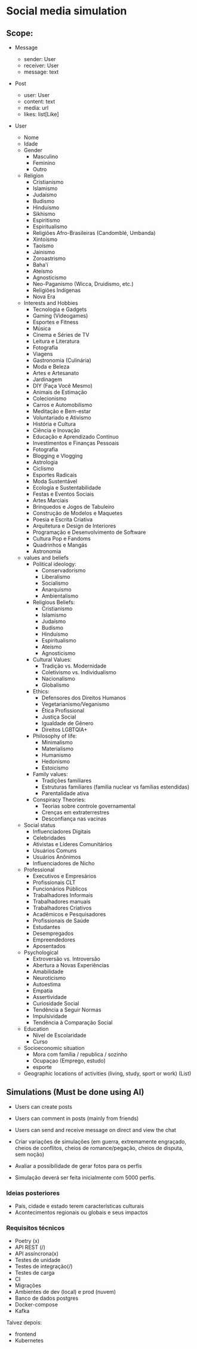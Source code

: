 # Social media simulation


## Scope:

 - Message
   - sender: User
   - receiver: User
   - message: text
  
 - Post
    - user: User
    - content: text
    - media: url
    - likes: list[Like]

 - User
   - Nome
   - Idade
   - Gender
     - Masculino
     - Feminino
     - Outro
   - Religion
     - Cristianismo
     - Islamismo
     - Judaísmo
     - Budismo
     - Hinduísmo
     - Sikhismo
     - Espiritismo
     - Espiritualismo
     - Religiões Afro-Brasileiras (Candomblé, Umbanda)
     - Xintoísmo
     - Taoísmo
     - Jainismo
     - Zoroastrismo
     - Baha'í
     - Ateísmo
     - Agnosticismo
     - Neo-Paganismo (Wicca, Druidismo, etc.)
     - Religiões Indígenas
     - Nova Era
   - Interests and Hobbies
      - Tecnologia e Gadgets
      - Gaming (Videogames)
      - Esportes e Fitness
      - Música
      - Cinema e Séries de TV
      - Leitura e Literatura
      - Fotografia
      - Viagens
      - Gastronomia (Culinária)
      - Moda e Beleza
      - Artes e Artesanato
      - Jardinagem
      - DIY (Faça Você Mesmo)
      - Animais de Estimação
      - Colecionismo
      - Carros e Automobilismo
      - Meditação e Bem-estar
      - Voluntariado e Ativismo
      - História e Cultura
      - Ciência e Inovação
      - Educação e Aprendizado Contínuo
      - Investimentos e Finanças Pessoais
      - Fotografia
      - Blogging e Vlogging
      - Astrologia
      - Ciclismo
      - Esportes Radicais
      - Moda Sustentável
      - Ecologia e Sustentabilidade
      - Festas e Eventos Sociais
      - Artes Marciais
      - Brinquedos e Jogos de Tabuleiro
      - Construção de Modelos e Maquetes
      - Poesia e Escrita Criativa
      - Arquitetura e Design de Interiores
      - Programação e Desenvolvimento de Software
      - Cultura Pop e Fandoms
      - Quadrinhos e Mangás
      - Astronomia
   - values and beliefs
      - Political ideology:
        - Conservadorismo
        - Liberalismo
        - Socialismo
        - Anarquismo
        - Ambientalismo
      - Religious Beliefs:
        - Cristianismo
        - Islamismo
        - Judaísmo
        - Budismo
        - Hinduísmo
        - Espiritualismo
        - Ateísmo
        - Agnosticismo
      - Cultural Values:
        - Tradição vs. Modernidade
        - Coletivismo vs. Individualismo
        - Nacionalismo
        - Globalismo
      - Ethics:
        - Defensores dos Direitos Humanos
        - Vegetarianismo/Veganismo
        - Ética Profissional
        - Justiça Social
        - Igualdade de Gênero
        - Direitos LGBTQIA+
      - Philosophy of life:
        - Minimalismo
        - Materialismo
        - Humanismo
        - Hedonismo
        - Estoicismo
      - Family values:
        - Tradições familiares
        - Estruturas familiares (familia nuclear vs famílias estendidas)
        - Parentalidade ativa
      - Conspiracy Theories:
        - Teorias sobre controle governamental
        - Crenças em extraterrestres
        - Desconfiança nas vacinas
   - Social status
      - Influenciadores Digitais
      - Celebridades
      - Ativistas e Líderes Comunitários
      - Usuários Comuns
      - Usuários Anônimos
      - Influenciadores de Nicho
   - Professional
      - Executivos e Empresários
      - Profissionais CLT
      - Funcionários Públicos
      - Trabalhadores Informais
      - Trabalhadores manuais
      - Trabalhadores Criativos
      - Acadêmicos e Pesquisadores
      - Profissionais de Saúde
      - Estudantes
      - Desempregados
      - Empreendedores
      - Aposentados
   - Psychological
      - Extroversão vs. Introversão
      - Abertura a Novas Experiências
      - Amabilidade
      - Neuroticismo
      - Autoestima
      - Empatia
      - Assertividade
      - Curiosidade Social
      - Tendência a Seguir Normas
      - Impulsividade
      - Tendência à Comparação Social
   - Education
      - Nível de Escolaridade
      - Curso
   - Socioeconomic situation
      - Mora com família / republica / sozinho
      - Ocupaçao (Emprego, estudo)
      - esporte
   - Geographic locations of activities (living, study, sport or work) (List)


## Simulations (Must be done using AI)
 - Users can create posts
 - Users can comment in posts (mainly from friends)
 - Users can send and receive message on direct and view the chat

 - Criar variações de simulações (em guerra, extremamente engraçado, cheios de conflitos, cheios de romance/pegação, cheios de disputa, sem noção)
 - Avaliar a possibilidade de gerar fotos para os perfis
 - Simulação deverá ser feita inicialmente com 5000 perfis.



### Ideias posteriores
 - País, cidade e estado terem características culturais
 - Acontecimentos regionais ou globais e seus impactos


### Requisitos técnicos
 - Poetry (x)
 - API REST (/)
 - API assíncrona(x)
 - Testes de unidade
 - Testes de integração(/)
 - Testes de carga
 - CI
 - Migrações
 - Ambientes de dev (local) e prod (nuvem)
 - Banco de dados postgres
 - Docker-compose
 - Kafka

Talvez depois:
 - frontend
 - Kubernetes
